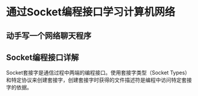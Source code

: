 # 通过Socket编程接口学习计算机网络

## 动手写一个网络聊天程序

## Socket编程接口详解

Socket套接字是通信过程中两端的编程接口。使用套接字类型（Socket Types）和特定协议来创建套接字，创建套接字时获得的文件描述符是编程中访问特定套接字的依据。

